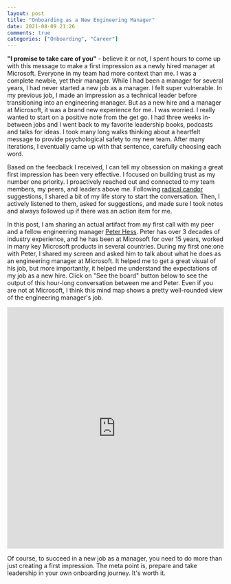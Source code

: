```yaml
---
layout: post
title: "Onboarding as a New Engineering Manager"
date: 2021-08-09 21:26
comments: true
categories: ["Onboarding", "Career"]
---
```


**"I promise to take care of you"** - believe it or not, I spent hours to come up with this message to make a first impression as a newly hired manager at Microsoft. Everyone in my team had more context than me. I was a complete newbie, yet their manager. While I had been a manager for several years, I had never started a new job as a manager. I felt super vulnerable. In my previous job, I made an impression as a technical leader before transitioning into an engineering manager. But as a new hire and a manager at Microsoft, it was a brand new experience for me. I was worried. I really wanted to start on a positive note from the get go. I had three weeks in-between jobs and I went back to my favorite leadership books, podcasts and talks for ideas. I took many long walks thinking about a heartfelt message to provide psychological safety to my new team. After many iterations, I eventually came up with that sentence, carefully choosing each word.

Based on the feedback I received, I can tell my obsession on making a great first impression has been very effective. I focused on building trust as my number one priority. I proactively reached out and connected to my team members, my peers, and leaders above me. Following [radical candor](https://www.radicalcandor.com) suggestions, I shared a bit of my life story to start the conversation. Then, I actively listened to them, asked for suggestions, and made sure I took notes and always followed up if there was an action item for me.

In this post, I am sharing an actual artifact from my first call with my peer and a fellow engineering manager [Peter Hess](https://www.linkedin.com/in/peterhess/). Peter has over 3 decades of industry experience, and he has been at Microsoft for over 15 years, worked in many key Microsoft products in several countries. During my first one:one with Peter, I shared my screen and asked him to talk about what he does as an engineering manager at Microsoft. It helped me to get a great visual of his job, but more importantly, it helped me understand the expectations of my job as a new hire. Click on "See the board" button below to see the output of this hour-long conversation between me and Peter. Even if you are not at Microsoft, I think this mind map shows a pretty well-rounded view of the engineering manager's job.

<iframe width="100%" height="561" src="https://miro.com/app/embed/o9J_l3Yog3E=/?pres=1&frameId=3074457362331359883" frameBorder="0" scrolling="no" allowFullScreen></iframe>

Of course, to succeed in a new job as a manager, you need to do more than just creating a first impression. The meta point is, prepare and take leadership in your own onboarding journey. It's worth it.
